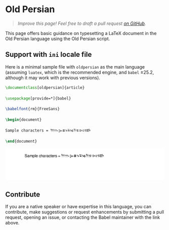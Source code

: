 # Old Persian

<blockquote>
  <p><em>Improve this page! Feel free to draft a pull request <a href="https://github.com/latex3/babel/tree/docs/docs">on GitHub</a>.</em></p>
</blockquote>

This page offers basic guidance on typesetting a LaTeX document in the
Old Persian language using the Old Persian script.

## Support with `ini` locale file

Here is a minimal sample file with `oldpersian` as the main language
(assuming `luatex`, which is the recommended engine, and `babel` ≥25.2,
although it may work with previous versions).

```tex
\documentclass[oldpersian]{article}

\usepackage[provide=*]{babel}

\babelfont{rm}{FreeSans}

\begin{document}

Sample characters = 𐎠𐎬𐎸𐏈𐏁𐎷𐎭𐎣𐎴𐏌𐏊

\end{document}
```

![](../media/locale-oldpersian.png)

## Contribute

If you are a native speaker or have expertise in this language, you can
contribute, make suggestions or request enhancements by submitting a
pull request, opening an issue, or contacting the Babel maintainer with
the link above.